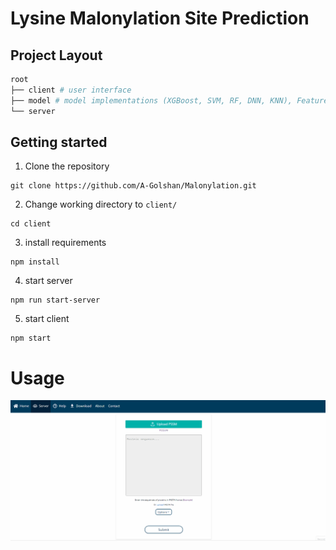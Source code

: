 # Lysine Malonylation Site Prediction

## Project Layout
```bash
root
├── client # user interface
├── model # model implementations (XGBoost, SVM, RF, DNN, KNN), Feature extraction and datasets
└── server
```

## Getting started
1. Clone the repository
```
git clone https://github.com/A-Golshan/Malonylation.git
```
2. Change working directory to `client/`
```
cd client
```
3. install requirements
```
npm install
```
4. start server
```
npm run start-server
```
5. start client
```
npm start
```

# Usage
![](https://github.com/A-Golshan/Malonylation/blob/main/GIF/usage.gif)

